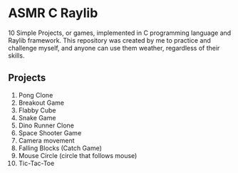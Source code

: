 # ASMR C Raylib

10 Simple Projects, or games, implemented in C programming language and Raylib framework. This repository was created by me to practice and challenge myself, and anyone can use them weather, regardless of their skills.

## Projects

1. Pong Clone
2. Breakout Game
3. Flabby Cube
4. Snake Game
5. Dino Runner Clone
6. Space Shooter Game
7. Camera movement
8. Falling Blocks (Catch Game)
9. Mouse Circle (circle that follows mouse)
10. Tic-Tac-Toe
